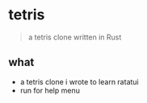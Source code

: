 # tetris
> a tetris clone written in Rust
## what
- a tetris clone i wrote to learn ratatui
- run for help menu
